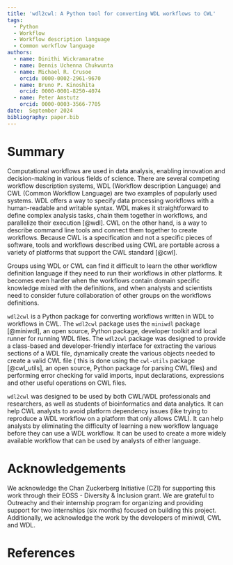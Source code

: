 ```yaml
---
title: 'wdl2cwl: A Python tool for converting WDL workflows to CWL'
tags:
  - Python
  - Workflow
  - Workflow description language
  - Common workflow language
authors:
  - name: Dinithi Wickramaratne
  - name: Dennis Uchenna Chukwunta
  - name: Michael R. Crusoe
    orcid: 0000-0002-2961-9670
  - name: Bruno P. Kinoshita
    orcid: 0000-0001-8250-4074
  - name: Peter Amstutz
    orcid: 0000-0003-3566-7705
date:  September 2024
bibliography: paper.bib
---
```


# Summary

Computational workflows are used in data analysis, enabling innovation and 
decision-making in various fields of science. There are several competing workflow description systems,
WDL (Workflow description Language) and CWL (Common Workflow Language) are two examples
of popularly used systems. WDL offers a way to specify data processing workflows with 
a human-readable and writable syntax. WDL makes it straightforward to define 
complex analysis tasks, chain them together in workflows, and parallelize their execution [@wdl].
CWL on the other hand, is a way to describe command line tools and connect 
them together to create workflows. Because CWL is a specification and not a 
specific pieces of software, tools and workflows described using CWL are portable across
a variety of platforms that support the CWL standard [@cwl].

Groups using WDL or CWL can find it difficult to learn the other workflow definition
language if they need to run their workflows in other platforms. It becomes even harder 
when the workflows contain domain specific knowledge mixed with the definitions, and 
when analysts and scientists need to consider future collaboration of other groups on 
the workflows definitions.

``wdl2cwl`` is a Python package for converting workflows written in WDL to workflows in CWL.
The ``wdl2cwl`` package uses the ``miniwdl`` package [@miniwdl], an open source, Python package, 
developer toolkit and local runner for running WDL files. The ``wdl2cwl`` package was
designed to provide a class-based and developer-friendly interface for extracting 
the various sections of a WDL file, dynamically create the various objects
needed to create a valid CWL file ( this is done using the ``cwl-utils`` package [@cwl_utils], 
an open source, Python package for parsing CWL files) and performing error checking 
for valid imports, input declarations, expressions and other useful operations on CWL files.

``wdl2cwl`` was designed to be used by both CWL/WDL professionals and researchers, as well
as students of bioinformatics and data analytics. It can help CWL analysts to avoid
platform dependency issues (like trying to reproduce a WDL workflow on a platform that 
only allows CWL). It can help analysts by eliminating the difficulty of learning a new
workflow language before they can use a WDL workflow. It can be used to create a more 
widely available workflow that can be used by analysts of either language.

# Acknowledgements

We acknowledge the Chan Zuckerberg Initiative (CZI) for supporting this work through their EOSS - Diversity & Inclusion grant. We are grateful to Outreachy and their internship program for organizing and providing support for two internships (six months) focused on building this project. Additionally, we acknowledge the work by the developers of miniwdl, CWL and WDL.

# References
